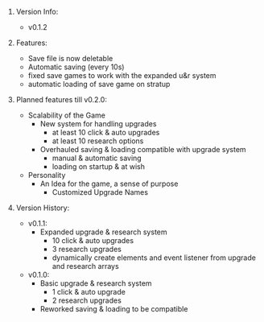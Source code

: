 1. Version Info:
    - v0.1.2

2. Features:
    - Save file is now deletable
    - Automatic saving (every 10s)
    - fixed save games to work with the expanded u&r system
    - automatic loading of save game on stratup 

3. Planned features till v0.2.0:
    - Scalability of the Game
        - New system for handling upgrades
            - at least 10 click & auto upgrades
            - at least 10 research options
        - Overhauled saving & loading compatible with upgrade system
            - manual & automatic saving
            - loading on startup & at wish
    - Personality
        - An Idea for the game, a sense of purpose
            - Customized Upgrade Names

4. Version History:
    - v0.1.1:
        - Expanded upgrade & research system
            - 10 click & auto upgrades
            - 3 research upgrades
            - dynamically create elements and event listener from upgrade and research arrays
    - v0.1.0:
        - Basic upgrade & research system
            - 1 click & auto upgrade
            - 2 research upgrades
        - Reworked saving & loading to be compatible